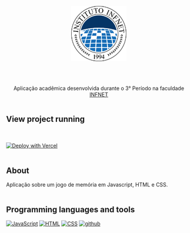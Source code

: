 <div align="center"><img align="" width="150px" src="/infnet.png">
 
<br /><br />
  
  Aplicação acadêmica desenvolvida  durante o 3° Período na faculdade [INFNET](https://www.infnet.edu.br/infnet/instituto/) <br /><br />
  
</div> 

##  View project running 
  
 <br /><br /> [![Deploy with Vercel](https://vercel.com/button)](https://jogo-memoria-javascript-lac.vercel.app/)<br /><br />

## About
  
Aplicação sobre um jogo de memória em Javascript, HTML e CSS. <br /><br /> 
    
## Programming languages and tools

<p align="left">
   <a href="https://github.com/Zwiicker?tab=repositories&q=&type=&language=javascript&sort="><img src="https://img.shields.io/badge/JavaScript-F7DF1E?style=for-the-badge&logo=javascript&logoColor=black" alt="JavaScript"/></a>
  <a href="https://github.com/Zwiicker?tab=repositories&q=&type=&language=html&sort="><img src="https://img.shields.io/badge/HTML5-E34F26?style=for-the-badge&logo=html5&logoColor=white" alt="HTML"/></a>
   <a href="https://github.com/Zwiicker?tab=repositories&q=&type=&language=css&sort="><img src="https://img.shields.io/badge/CSS-239120?&style=for-the-badge&logo=css3&logoColor=white" alt="CSS"/></a>
  <a href="https://github.com/">
  <img src="https://img.shields.io/badge/GitHub-100000?style=for-the-badge&logo=github&logoColor=white" alt="github"/>
  </a>
</p>
<br /><br />

